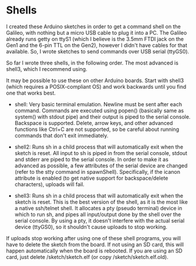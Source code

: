 # Shells

I created these Arduino sketches in order to get a command shell on the Galileo, with nothing but a micro USB cable to plug it into a PC. The Galileo already runs getty on ttyS1 (which I believe is the 3.5mm FTDI jack on the Gen1 and the 6-pin TTL on the Gen2), however I didn't have cables for that available. So, I wrote sketches to send commands over USB serial (ttyGS0).

So far I wrote three shells, in the following order. The most advanced is shell3, which I recommend using.

It may be possible to use these on other Arduino boards. Start with shell3 (which requires a POSIX-compliant OS) and work backwards until you find one that works best.

- shell: Very basic terminal emulation. Newline must be sent after each command. Commands are executed using popen() (basically same as system() with stdout pipe) and their output is piped to the serial console. Backspace is supported. Delete, arrow keys, and other advanced functions like Ctrl+C are not supported, so be careful about running commands that don't exit immediately.

- shell2: Runs sh in a child process that will automatically exit when the sketch is reset. All input to sh is piped in from the serial console, stdout and stderr are piped to the serial console. In order to make it as advanced as possible, a few attributes of the serial device are changed (refer to the stty command in spawnShell). Specifically, if the icanon attribute is enabled (to get native support for backspace/delete characters), uploads will fail.

- shell3: Runs sh in a child process that will automatically exit when the sketch is reset. This is the best version of the shell, as it is the most like a native ssh/telnet shell. It allocates a pty (pseudo terminal) device in which to run sh, and pipes all input/output done by the shell over the serial console. By using a pty, it doesn't interfere with the actual serial device (ttyGS0), so it shouldn't cause uploads to stop working.

If uploads stop working after using one of these shell programs, you will have to delete the sketch from the board. If not using an SD card, this will happen automatically when the board is rebooted. If you are using an SD card, just delete /sketch/sketch.elf (or copy /sketch/sketch.elf.old).
